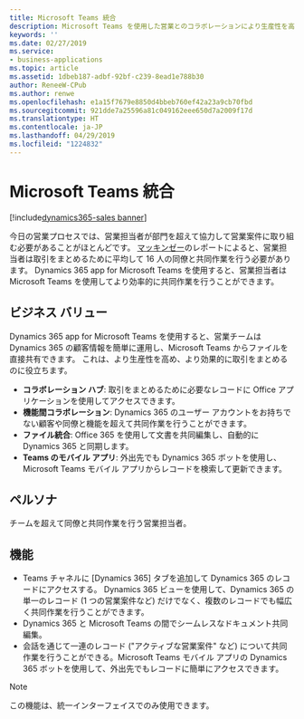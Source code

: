 ```yaml
---
title: Microsoft Teams 統合
description: Microsoft Teams を使用した営業とのコラボレーションにより生産性を高める
keywords: ''
ms.date: 02/27/2019
ms.service:
- business-applications
ms.topic: article
ms.assetid: 1dbeb187-adbf-92bf-c239-8ead1e788b30
author: ReneeW-CPub
ms.author: renwe
ms.openlocfilehash: e1a15f7679e8850d4bbeb760ef42a23a9cb70fbd
ms.sourcegitcommit: 921dde7a25596a81c049162eee650d7a2009f17d
ms.translationtype: HT
ms.contentlocale: ja-JP
ms.lasthandoff: 04/29/2019
ms.locfileid: "1224832"
---
```

#  <a name="microsoft-teams-integration"></a>Microsoft Teams 統合 
[!include[dynamics365-sales banner](../includes/dynamics365-sales.md)]


今日の営業プロセスでは、営業担当者が部門を超えて協力して営業案件に取り組む必要があることがほとんどです。 [マッキンゼー](https://www.mckinsey.com/business-functions/marketing-and-sales/our-insights/finding-the-right-digital-balance-in-b2b-customer-experience)のレポートによると、営業担当者は取引をまとめるために平均して 16 人の同僚と共同作業を行う必要があります。 Dynamics 365 app for Microsoft Teams を使用すると、営業担当者は Microsoft Teams を使用してより効率的に共同作業を行うことができます。

## <a name="business-value"></a>ビジネス バリュー

Dynamics 365 app for Microsoft Teams を使用すると、営業チームは Dynamics 365 の顧客情報を簡単に運用し、Microsoft Teams からファイルを直接共有できます。 これは、より生産性を高め、より効果的に取引をまとめるのに役立ちます。

- **コラボレーション ハブ**: 取引をまとめるために必要なレコードに Office アプリケーションを使用してアクセスできます。
- **機能間コラボレーション**: Dynamics 365 のユーザー アカウントをお持ちでない顧客や同僚と機能を超えて共同作業を行うことができます。
- **ファイル統合**: Office 365 を使用して文書を共同編集し、自動的に Dynamics 365 と同期します。
- **Teams のモバイル アプリ**: 外出先でも Dynamics 365 ボットを使用し、Microsoft Teams モバイル アプリからレコードを検索して更新できます。


## <a name="persona"></a>ペルソナ

チームを超えて同僚と共同作業を行う営業担当者。

## <a name="features"></a>機能
- Teams チャネルに [Dynamics 365] タブを追加して Dynamics 365 のレコードにアクセスする。 Dynamics 365 ビューを使用して、Dynamics 365 の単一のレコード (1 つの営業案件など) だけでなく、複数のレコードでも幅広く共同作業を行うことができます。 
- Dynamics 365 と Microsoft Teams の間でシームレスなドキュメント共同編集。
- 会話を通じて一連のレコード ("アクティブな営業案件" など) について共同作業を行うことができる。Microsoft Teams モバイル アプリの Dynamics 365 ボットを使用して、外出先でもレコードに簡単にアクセスできます。

> [!NOTE]
> この機能は、統一インターフェイスでのみ使用できます。 

